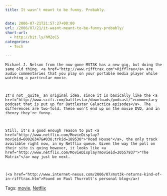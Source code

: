 ```yaml
---
title: It wasn’t meant to be funny. Probably.


date: 2006-07-21T21:57:27+00:00
url: /2006/07/21/it-wasnt-meant-to-be-funny-probably/
short-url:
  - http://bit.ly/hMZoCS
categories:
  - Tech

---
```

<div class='microid-mailto+http:sha1:229343afd6e8e13de3da49f791fefe2ab1ac3e5f'>
  
    Michael J. Nelson from the now gone MST3K has a new gig, but doing the same old thing. <a href="http://www.rifftrax.com">RiffTrax</a> are audio commentaries that you play on your portable media player while watching a particular movie.
  
  
  
    It's not _quite_ an original idea, since it is basically like the <a href="http://www.scifi.com/battlestar/downloads/podcast/">commentary podcast that is put up for Battlestar Galactica episodes</a>. The differences are two-fold: These won't end up on the movie DVD, and in theory they're funny.
  
  
  
    Still, it's a good enough reason to put <a href="http://www.netflix.com/MovieDisplay?movieid=60026347&#038;trkid=189530">"Road House"</a>, the only track available right now, in my Netflix queue. Given the way the poll on their site is going however, it looks like <a href="http://www.netflix.com/MovieDisplay?movieid=20557937">"The Matrix"</a> may just be next.
  
  
  
    (<a href="http://www.internet-nexus.com/2006/07/mst3k-returns-kind-of-in-rifftrax.htm">Found on Paul Thurrott's personal blog</a>)
  
</div>

<div class="st-post-tags">
  Tags: <a href="http://www.cavort.org/tag/movie/" title="movie" rel="tag">movie</a>, <a href="http://www.cavort.org/tag/netflix/" title="Netflix" rel="tag">Netflix</a><br />
</div>